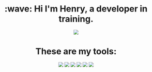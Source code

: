 <h1 align="center">:wave: Hi I'm Henry, a developer in training.</h1> 

<p align="center">
 <img src="https://media.giphy.com/media/E77YW2DDl3cMo/giphy.gif">
</p>

<h1 align="center">These are my tools:</h2>
<p align="center">
<img src="https://img.shields.io/badge/JavaScript-green">
 
<img src="https://img.shields.io/badge/HTML-orange">

<img src="https://img.shields.io/badge/CSS-9cf">

<img src="https://img.shields.io/badge/React-blue">

<img src="https://img.shields.io/badge/MongoDB-success">

<img src="https://img.shields.io/badge/Node-green">
</p>
